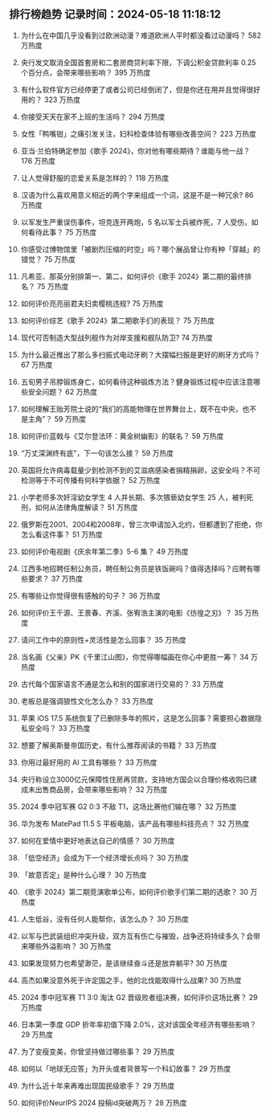 
## 排行榜趋势 记录时间：2024-05-18 11:18:12
  
  1. 为什么在中国几乎没看到过欧洲动漫？难道欧洲人平时都没看过动漫吗？ 582 万热度
    
  2. 央行发文取消全国首套房和二套房商贷利率下限，下调公积金贷款利率 0.25 个百分点，会带来哪些影响？ 395 万热度
    
  3. 有什么软件官方已经停更了或者公司已经倒闭了，但是你还在用并且觉得很好用的？ 323 万热度
    
  4. 你接受天天在家不上班的生活吗？ 294 万热度
    
  5. 女性「鸭嘴钳」之痛引发关注，妇科检查体验有哪些改善空间？ 223 万热度
    
  6. 亚当·兰伯特确定参加《歌手 2024》，你对他有哪些期待？谁能与他一战？ 176 万热度
    
  7. 让人觉得舒服的恋爱关系是怎样的？ 118 万热度
    
  8. 汉语为什么喜欢用意义相近的两个字来组成一个词，这是不是一种冗余? 86 万热度
    
  9. 以军发生严重误伤事件，坦克连开两炮，5 名以军士兵被炸死，7 人受伤，如何看待此事？ 75 万热度
    
  10. 你感受过博物馆里「被剧烈压缩的时空」吗？哪个展品曾让你有种「穿越」的错觉？ 75 万热度
    
  11. 凡希亚、那英分别排第一、第二，如何评价《歌手 2024》第二期的最终排名？ 75 万热度
    
  12. 如何评价亮亮丽君夫妇卖樱桃违规? 75 万热度
    
  13. 如何评价综艺《歌手 2024》第二期歌手们的表现？ 75 万热度
    
  14. 现代可否制造大型战列舰作为对岸支援和舰队防卫? 74 万热度
    
  15. 为什么最近推出了那么多扫振式电动牙刷？大摆幅扫振是更好的刷牙方式吗？ 67 万热度
    
  16. 五旬男子吊脖锻炼身亡，如何看待这种锻炼方法？健身锻炼过程中应该注意哪些安全问题？ 62 万热度
    
  17. 如何理解王贻芳院士说的“我们的高能物理在世界舞台上，既不在中央，也不是主角”？ 59 万热度
    
  18. 如何评价蓝戟与《艾尔登法环：黄金树幽影》的联名？ 59 万热度
    
  19. “万丈深渊终有底”，下一句该怎么接？ 59 万热度
    
  20. 英国将允许病毒载量少到检测不到的艾滋病感染者捐精捐卵，这安全吗？不可检测等于不可传播有何科学依据？ 52 万热度
    
  21. 小学老师多次奸淫幼女学生 4 人并长期、多次猥亵幼女学生 25 人，被判死刑，如何从法律角度解读？ 51 万热度
    
  22. 俄罗斯在2001、2004和2008年，曾三次申请加入北约，但都遭到了拒绝，你怎么看这件事？ 51 万热度
    
  23. 如何评价电视剧《庆余年第二季》5-6 集？ 49 万热度
    
  24. 江西多地招聘任制公务员，聘任制公务员是铁饭碗吗？值得选择吗？应聘有哪些要求？ 37 万热度
    
  25. 有哪些让你觉得很有感触的句子？ 36 万热度
    
  26. 如何评价王千源、王景春、齐溪、张宥浩主演的电影《彷徨之刃》？ 35 万热度
    
  27. 请问工作中的原则性+灵活性是怎么回事？ 35 万热度
    
  28. 当名画《父亲》PK《千里江山图》，你觉得哪幅画在你心中更胜一筹？ 34 万热度
    
  29. 古代每个国家语言不通是怎么和别的国家进行交易的？ 33 万热度
    
  30. 老板总是强调狼性文化怎么办？ 33 万热度
    
  31. 苹果 iOS 17.5 系统恢复了已删除多年的照片，这是怎么回事？需要担心数据隐私安全吗？ 33 万热度
    
  32. 想要了解奥斯曼帝国历史，有什么推荐阅读的书籍？ 33 万热度
    
  33. 你用过最好用的 AI 工具有哪些？ 33 万热度
    
  34. 央行称设立3000亿元保障性住房再贷款，支持地方国企以合理价格收购已建成未出售商品房，会带来哪些影响？ 32 万热度
    
  35. 2024 季中冠军赛 G2 0:3 不敌 T1，这场比赛他们输在哪？ 32 万热度
    
  36. 华为发布 MatePad 11.5 S 平板电脑，该产品有哪些科技亮点？ 32 万热度
    
  37. 如何在爱情中更好地表达自己的情感？ 30 万热度
    
  38. 「低空经济」会成为下一个经济增长点吗？ 30 万热度
    
  39. 「故意否定」是种什么心理？ 30 万热度
    
  40. 《歌手 2024》第二期竞演歌单公布，如何评价歌手们第二期的选歌？ 30 万热度
    
  41. 人生低谷，没有任何人能帮你，该怎么办？ 30 万热度
    
  42. 以军与巴武装组织冲突升级，双方互有伤亡与摧毁，战争还将持续多久？会带来哪些外溢影响？ 30 万热度
    
  43. 如果发现努力也希望渺茫，是该继续奋斗还是放弃躺平? 30 万热度
    
  44. 高杰如果没意外死于许定国之手，他的北伐能取得什么战果? 30 万热度
    
  45. 2024 季中冠军赛 T1 3:0 淘汰 G2 晋级败者组决赛，如何评价这场比赛？ 29 万热度
    
  46. 日本第一季度 GDP 折年率初值下降 2.0%，这对该国全年经济有哪些影响？ 29 万热度
    
  47. 为了变瘦变美，你曾坚持做过哪些事？ 29 万热度
    
  48. 如何以「地球无应答」为开头或者背景写一个科幻故事？ 29 万热度
    
  49. 为什么近十年来再难出现国民级歌手？ 29 万热度
    
  50. 如何评价NeurIPS 2024 投稿id突破两万？ 28 万热度
    